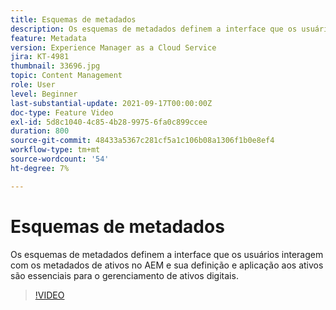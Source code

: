 ```yaml
---
title: Esquemas de metadados
description: Os esquemas de metadados definem a interface que os usuários interagem com os metadados de ativos no AEM e sua definição e aplicação aos ativos são essenciais para o gerenciamento de ativos digitais.
feature: Metadata
version: Experience Manager as a Cloud Service
jira: KT-4981
thumbnail: 33696.jpg
topic: Content Management
role: User
level: Beginner
last-substantial-update: 2021-09-17T00:00:00Z
doc-type: Feature Video
exl-id: 5d8c1040-4c85-4b28-9975-6fa0c899ccee
duration: 800
source-git-commit: 48433a5367c281cf5a1c106b08a1306f1b0e8ef4
workflow-type: tm+mt
source-wordcount: '54'
ht-degree: 7%

---
```


# Esquemas de metadados

Os esquemas de metadados definem a interface que os usuários interagem com os metadados de ativos no AEM e sua definição e aplicação aos ativos são essenciais para o gerenciamento de ativos digitais.

>[!VIDEO](https://video.tv.adobe.com/v/33696?quality=12&learn=on)
